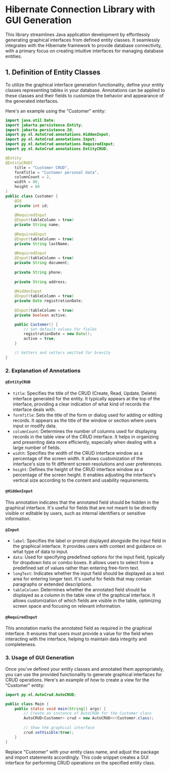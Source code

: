 # Hibernate Connection Library with GUI Generation

This library streamlines Java application development by effortlessly generating graphical interfaces from defined entity classes. It seamlessly integrates with the Hibernate framework to provide database connectivity, with a primary focus on creating intuitive interfaces for managing database entities.

## 1. Definition of Entity Classes

To utilize the graphical interface generation functionality, define your entity classes representing tables in your database. Annotations can be applied to these classes and their fields to customize the behavior and appearance of the generated interfaces.

Here's an example using the "Customer" entity:

```java
import java.util.Date;
import jakarta.persistence.Entity;
import jakarta.persistence.Id;
import py.nl.AutoCrud.annotations.HiddenInput;
import py.nl.AutoCrud.annotations.Input;
import py.nl.AutoCrud.annotations.RequiredInput;
import py.nl.AutoCrud.annotations.EntityCRUD;

@Entity
@EntityCRUD(
    title = "Customer CRUD",
    formTitle = "Customer personal data",
    columnCount = 2,
    width = 80,
    height = 80
)
public class Customer {
    @Id
    private int id;
    
    @RequiredInput
    @Input(tableColumn = true)
    private String name;
    
    @RequiredInput
    @Input(tableColumn = true)
    private String lastName;
    
    @RequiredInput
    @Input(tableColumn = true)
    private String document;
    
    private String phone;
    
    private String address;
    
    @HiddenInput
    @Input(tableColumn = true)
    private Date registrationDate;
    
    @Input(tableColumn = true)
    private boolean active;

    public Customer() {
        // Set default values for fields
        registrationDate = new Date();
        active = true;
    }

    // Getters and setters omitted for brevity
}
```
### 2. Explanation of Annotations

#### `@EntityCRUD`
- `title`: Specifies the title of the CRUD (Create, Read, Update, Delete) interface generated for the entity. It typically appears at the top of the interface, providing a clear indication of what kind of records the interface deals with.
- `formTitle`: Sets the title of the form or dialog used for adding or editing records. It appears as the title of the window or section where users input or modify data.
- `columnCount`: Determines the number of columns used for displaying records in the table view of the CRUD interface. It helps in organizing and presenting data more efficiently, especially when dealing with a large number of fields.
- `width`: Specifies the width of the CRUD interface window as a percentage of the screen width. It allows customization of the interface's size to fit different screen resolutions and user preferences.
- `height`: Defines the height of the CRUD interface window as a percentage of the screen height. It enables adjusting the interface's vertical size according to the content and usability requirements.

#### `@HiddenInput`
This annotation indicates that the annotated field should be hidden in the graphical interface. It's useful for fields that are not meant to be directly visible or editable by users, such as internal identifiers or sensitive information.

#### `@Input`
- `label`: Specifies the label or prompt displayed alongside the input field in the graphical interface. It provides users with context and guidance on what type of data to input.
- `data`: Used for specifying predefined options for the input field, typically for dropdown lists or combo boxes. It allows users to select from a predefined set of values rather than entering free-form text.
- `longText`: Indicates whether the input field should be displayed as a text area for entering longer text. It's useful for fields that may contain paragraphs or extended descriptions.
- `tableColumn`: Determines whether the annotated field should be displayed as a column in the table view of the graphical interface. It allows customization of which fields are visible in the table, optimizing screen space and focusing on relevant information.

#### `@RequiredInput`
This annotation marks the annotated field as required in the graphical interface. It ensures that users must provide a value for the field when interacting with the interface, helping to maintain data integrity and completeness.
### 3. Usage of GUI Generation

Once you've defined your entity classes and annotated them appropriately, you can use the provided functionality to generate graphical interfaces for CRUD operations. Here's an example of how to create a view for the "Customer" entity:

```java
import py.nl.AutoCrud.AutoCRUD;

public class Main {
    public static void main(String[] args) {
        // Create an instance of AutoCRUD for the Customer class
        AutoCRUD<Customer> crud = new AutoCRUD<>(Customer.class);
        
        // Show the graphical interface
        crud.setVisible(true);
    }
}
```
Replace "Customer" with your entity class name, and adjust the package and import statements accordingly. This code snippet creates a GUI interface for performing CRUD operations on the specified entity class.

